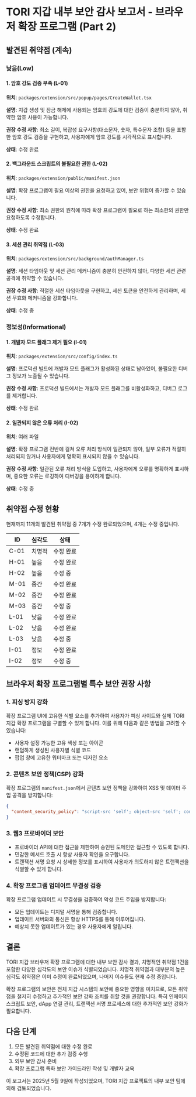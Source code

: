 # TORI 지갑 내부 보안 감사 보고서 - 브라우저 확장 프로그램 (Part 2)

## 발견된 취약점 (계속)

### 낮음(Low)

#### 1. 암호 강도 검증 부족 (L-01)

**위치**: `packages/extension/src/popup/pages/CreateWallet.tsx`

**설명**: 지갑 생성 및 잠금 해제에 사용되는 암호의 강도에 대한 검증이 충분하지 않아, 취약한 암호 사용이 가능합니다.

**권장 수정 사항**: 최소 길이, 복잡성 요구사항(대소문자, 숫자, 특수문자 조합) 등을 포함한 암호 강도 검증을 구현하고, 사용자에게 암호 강도를 시각적으로 표시합니다.

**상태**: 수정 완료

#### 2. 백그라운드 스크립트의 불필요한 권한 (L-02)

**위치**: `packages/extension/public/manifest.json`

**설명**: 확장 프로그램이 필요 이상의 권한을 요청하고 있어, 보안 위험이 증가할 수 있습니다.

**권장 수정 사항**: 최소 권한의 원칙에 따라 확장 프로그램이 필요로 하는 최소한의 권한만 요청하도록 수정합니다.

**상태**: 수정 완료

#### 3. 세션 관리 취약점 (L-03)

**위치**: `packages/extension/src/background/authManager.ts`

**설명**: 세션 타임아웃 및 세션 관리 메커니즘이 충분히 안전하지 않아, 다양한 세션 관련 공격에 취약할 수 있습니다.

**권장 수정 사항**: 적절한 세션 타임아웃을 구현하고, 세션 토큰을 안전하게 관리하며, 세션 무효화 메커니즘을 강화합니다.

**상태**: 수정 중

### 정보성(Informational)

#### 1. 개발자 모드 플래그 제거 필요 (I-01)

**위치**: `packages/extension/src/config/index.ts`

**설명**: 프로덕션 빌드에 개발자 모드 플래그가 활성화된 상태로 남아있어, 불필요한 디버그 정보가 노출될 수 있습니다.

**권장 수정 사항**: 프로덕션 빌드에서는 개발자 모드 플래그를 비활성화하고, 디버그 로그를 제거합니다.

**상태**: 수정 완료

#### 2. 일관되지 않은 오류 처리 (I-02)

**위치**: 여러 파일

**설명**: 확장 프로그램 전반에 걸쳐 오류 처리 방식이 일관되지 않아, 일부 오류가 적절히 처리되지 않거나 사용자에게 명확히 표시되지 않을 수 있습니다.

**권장 수정 사항**: 일관된 오류 처리 방식을 도입하고, 사용자에게 오류를 명확하게 표시하며, 중요한 오류는 로깅하여 디버깅을 용이하게 합니다.

**상태**: 수정 중

## 취약점 수정 현황

현재까지 11개의 발견된 취약점 중 7개가 수정 완료되었으며, 4개는 수정 중입니다.

| ID    | 심각도 | 상태       |
|-------|-------|-----------|
| C-01  | 치명적| 수정 완료  |
| H-01  | 높음  | 수정 완료  |
| H-02  | 높음  | 수정 중    |
| M-01  | 중간  | 수정 완료  |
| M-02  | 중간  | 수정 완료  |
| M-03  | 중간  | 수정 중    |
| L-01  | 낮음  | 수정 완료  |
| L-02  | 낮음  | 수정 완료  |
| L-03  | 낮음  | 수정 중    |
| I-01  | 정보  | 수정 완료  |
| I-02  | 정보  | 수정 중    |

## 브라우저 확장 프로그램별 특수 보안 권장 사항

### 1. 피싱 방지 강화

확장 프로그램 UI에 고유한 식별 요소를 추가하여 사용자가 피싱 사이트와 실제 TORI 지갑 확장 프로그램을 구별할 수 있게 합니다. 이를 위해 다음과 같은 방법을 고려할 수 있습니다:

- 사용자 설정 가능한 고유 색상 또는 아이콘
- 랜덤하게 생성된 사용자별 식별 코드
- 팝업 창에 고유한 워터마크 또는 디자인 요소

### 2. 콘텐츠 보안 정책(CSP) 강화

확장 프로그램의 `manifest.json`에서 콘텐츠 보안 정책을 강화하여 XSS 및 데이터 주입 공격을 방지합니다:

```json
{
  "content_security_policy": "script-src 'self'; object-src 'self'; connect-src 'self' https://api.creatachain.com;"
}
```

### 3. 웹3 프로바이더 보안

- 프로바이더 API에 대한 접근을 제한하여 승인된 도메인만 접근할 수 있도록 합니다.
- 민감한 메서드 호출 시 항상 사용자 확인을 요구합니다.
- 트랜잭션 서명 요청 시 상세한 정보를 표시하여 사용자가 의도하지 않은 트랜잭션을 식별할 수 있게 합니다.

### 4. 확장 프로그램 업데이트 무결성 검증

확장 프로그램 업데이트 시 무결성을 검증하여 악성 코드 주입을 방지합니다:

- 모든 업데이트는 디지털 서명을 통해 검증합니다.
- 업데이트 서버와의 통신은 항상 HTTPS를 통해 이루어집니다.
- 예상치 못한 업데이트가 있는 경우 사용자에게 알립니다.

## 결론

TORI 지갑 브라우저 확장 프로그램에 대한 내부 보안 감사 결과, 치명적인 취약점 1건을 포함한 다양한 심각도의 보안 이슈가 식별되었습니다. 치명적 취약점과 대부분의 높은 심각도 취약점은 이미 수정이 완료되었으며, 나머지 이슈들도 현재 수정 중입니다.

확장 프로그램의 보안은 전체 지갑 시스템의 보안에 중요한 영향을 미치므로, 모든 취약점을 철저히 수정하고 추가적인 보안 강화 조치를 취할 것을 권장합니다. 특히 인페이지 스크립트 보안, dApp 연결 관리, 트랜잭션 서명 프로세스에 대한 추가적인 보안 강화가 필요합니다.

## 다음 단계

1. 모든 발견된 취약점에 대한 수정 완료
2. 수정된 코드에 대한 추가 검증 수행
3. 외부 보안 감사 준비
4. 확장 프로그램 특화 보안 가이드라인 작성 및 개발자 교육

이 보고서는 2025년 5월 9일에 작성되었으며, TORI 지갑 프로젝트의 내부 보안 팀에 의해 검토되었습니다.